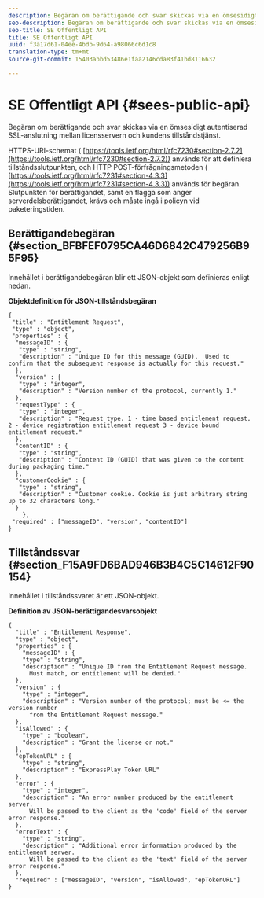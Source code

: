 ```yaml
---
description: Begäran om berättigande och svar skickas via en ömsesidigt autentiserad SSL-anslutning mellan licensservern och kundens tillståndstjänst.
seo-description: Begäran om berättigande och svar skickas via en ömsesidigt autentiserad SSL-anslutning mellan licensservern och kundens tillståndstjänst.
seo-title: SE Offentligt API
title: SE Offentligt API
uuid: f3a17d61-04ee-4bdb-9d64-a98066c6d1c8
translation-type: tm+mt
source-git-commit: 15403abbd53486e1faa2146cda83f41bd8116632

---
```



# SE Offentligt API {#sees-public-api}

Begäran om berättigande och svar skickas via en ömsesidigt autentiserad SSL-anslutning mellan licensservern och kundens tillståndstjänst.

HTTPS-URI-schemat ( [https://tools.ietf.org/html/rfc7230#section-2.7.2](https://tools.ietf.org/html/rfc7230#section-2.7.2)) används för att definiera tillståndsslutpunkten, och HTTP POST-förfrågningsmetoden ( [https://tools.ietf.org/html/rfc7231#section-4.3.3](https://tools.ietf.org/html/rfc7231#section-4.3.3)) används för begäran. Slutpunkten för berättigandet, samt en flagga som anger serverdelsberättigandet, krävs och måste ingå i policyn vid paketeringstiden.

## Berättigandebegäran {#section_BFBFEF0795CA46D6842C479256B95F95}

Innehållet i berättigandebegäran blir ett JSON-objekt som definieras enligt nedan.

**Objektdefinition för JSON-tillståndsbegäran**

```
{ 
 "title" : "Entitlement Request", 
 "type" : "object", 
 "properties" : { 
  "messageID" : { 
   "type" : "string", 
   "description" : "Unique ID for this message (GUID).  Used to confirm that the subsequent response is actually for this request." 
  }, 
  "version" : { 
   "type" : "integer", 
   "description" : "Version number of the protocol, currently 1." 
  }, 
  "requestType" : { 
   "type" : "integer", 
   "description" : "Request type. 1 - time based entitlement request, 2 - device registration entitlement request 3 - device bound entitlement request." 
  }, 
  "contentID" : { 
   "type" : "string", 
   "description" : "Content ID (GUID) that was given to the content during packaging time." 
  }, 
  "customerCookie" : { 
   "type" : "string", 
   "description" : "Customer cookie. Cookie is just arbitrary string up to 32 characters long." 
  } 
    }, 
 "required" : ["messageID", "version", "contentID"] 
}
```

## Tillståndssvar {#section_F15A9FD6BAD946B3B4C5C14612F90154}

Innehållet i tillståndssvaret är ett JSON-objekt.

**Definition av JSON-berättigandesvarsobjekt**

```
{ 
  "title" : "Entitlement Response", 
  "type" : "object", 
  "properties" : { 
    "messageID" : { 
    "type" : "string", 
    "description" : "Unique ID from the Entitlement Request message.   
      Must match, or entitlement will be denied." 
  }, 
  "version" : { 
    "type" : "integer", 
    "description" : "Version number of the protocol; must be <= the version number  
      from the Entitlement Request message." 
  }, 
  "isAllowed" : { 
    "type" : "boolean", 
    "description" : "Grant the license or not." 
  }, 
  "epTokenURL" : { 
    "type" : "string", 
    "description" : "ExpressPlay Token URL" 
  }, 
  "error" : { 
    "type" : "integer", 
    "description" : "An error number produced by the entitlement server.  
      Will be passed to the client as the 'code' field of the server error response." 
  }, 
  "errorText" : { 
    "type" : "string", 
    "description" : "Additional error information produced by the entitlement server.  
      Will be passed to the client as the 'text' field of the server error response." 
  }, 
  "required" : ["messageID", "version", "isAllowed", "epTokenURL"] 
}
```
